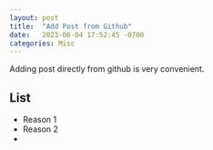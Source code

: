 ```yaml
---
layout: post
title:  "Add Post from Github"
date:   2023-06-04 17:52:45 -0700
categories: Misc
---
```


Adding post directly from github is very convenient.

## List
- Reason 1
- Reason 2
- 
